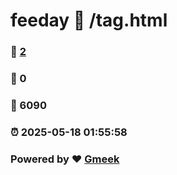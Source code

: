 # feeday :link: /tag.html 
### :page_facing_up: [2](/tag.html/tag.html) 
### :speech_balloon: 0 
### :hibiscus: 6090 
### :alarm_clock: 2025-05-18 01:55:58 
### Powered by :heart: [Gmeek](https://github.com/Meekdai/Gmeek)
